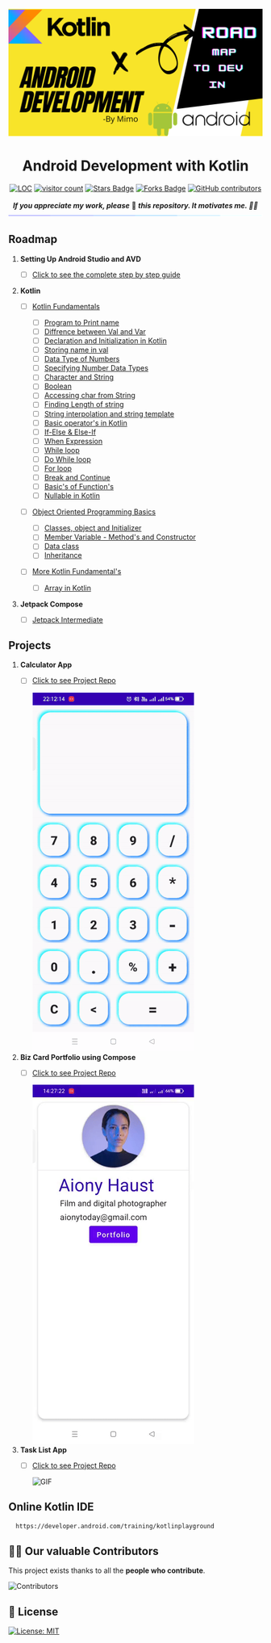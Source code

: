 
![banner image](https://github.com/Mimo2k/Android-Development/blob/1ceedea76a15633439b95f1c860c582fc3b5717a/Resources/Banner.png)
<div align="center">

  # Android Development with Kotlin

</div>


<div align="center">
<a href="https://github.com/Mimo2k/Android-Development"><img src="https://sloc.xyz/github/Mimo2k/Android-Development" alt="LOC"/></a>
<a href="https://github.com/Mimo2k/Android-Development"><img src="https://visitor-badge.laobi.icu/badge?page_id=Mimo2k.Android-Development" alt="visitor count"/></a>
<a href="https://github.com/Mimo2k/Android-Development/stargazers"><img src="https://img.shields.io/github/stars/Mimo2k/Android-Development" alt="Stars Badge"/></a>
<a href="https://github.com/Mimo2k/Android-Development/network/members"><img src="https://img.shields.io/github/forks/Mimo2k/Android-Development" alt="Forks Badge"/></a>
<a href="https://github.com/Mimo2k/Android-Development/graphs/contributors"><img alt="GitHub contributors" src="https://img.shields.io/github/contributors/Mimo2k/Android-Development?color=2b9348"></a>
<br />
<br />
  <b><i>If you appreciate my work, please</i></b> 🌟 <b><i>this repository. It motivates me. 🚀🚀</i></b>
  <img src="https://github.com/Mimo2k/Mimo2k/blob/76dc64efdd1ef2f91f48a1c7c476296185899ff0/Resources/laser.gif">
  </div>
  
  ## Roadmap

1. **Setting Up Android Studio and AVD**
    - [ ] [Click to see the complete step by step guide](https://github.com/Mimo2k/Android-Development/blob/8ffe3183a1d9f5b92dd8549944c5ab2e5976c285/Setting%20up%20Android%20Studio%20and%20Avd/Setting%20Up%20Android%20Studio%20and%20Avd.pdf)
2. **Kotlin**
     
      - [ ] [Kotlin Fundamentals](https://github.com/Mimo2k/Android-Development/tree/main/Kotlin/Kotlin%20Fundamentals)
        
        - [ ] [Program to Print name](https://github.com/Mimo2k/Android-Development/blob/cd0f0fbc513c3b5b938a4b8e4413044127509414/Kotlin/Kotlin%20Fundamentals/printingName.kt)
        - [ ] [Diffrence between Val and Var](https://github.com/Mimo2k/Android-Development/blob/cd0f0fbc513c3b5b938a4b8e4413044127509414/Kotlin/Kotlin%20Fundamentals/VarVsVal.kt)
        - [ ] [Declaration and Initialization in Kotlin](https://github.com/Mimo2k/Android-Development/blob/cd0f0fbc513c3b5b938a4b8e4413044127509414/Kotlin/Kotlin%20Fundamentals/DeclarationVsInitialization.kt)
        - [ ] [Storing name in val](https://github.com/Mimo2k/Android-Development/blob/cd0f0fbc513c3b5b938a4b8e4413044127509414/Kotlin/Kotlin%20Fundamentals/stringInVal.kt)
        - [ ] [Data Type of Numbers](https://github.com/Mimo2k/Android-Development/blob/cd0f0fbc513c3b5b938a4b8e4413044127509414/Kotlin/Kotlin%20Fundamentals/DataTypeOfNumbers.kt)
        - [ ] [Specifying Number Data Types](https://github.com/Mimo2k/Android-Development/blob/4de74ff348be35e17158ae9a52943badf3d32f01/Kotlin/Kotlin%20Fundamentals/specifyDataType.kt)
        - [ ] [Character and String](https://github.com/Mimo2k/Android-Development/blob/4de74ff348be35e17158ae9a52943badf3d32f01/Kotlin/Kotlin%20Fundamentals/charAndString.kt)
        - [ ] [Boolean](https://github.com/Mimo2k/Android-Development/blob/07d4e70048469d77ec2d036481f8b9257e9ad4c2/Kotlin/Kotlin%20Fundamentals/boolean.kt)
        - [ ] [Accessing char from String](https://github.com/Mimo2k/Android-Development/blob/07d4e70048469d77ec2d036481f8b9257e9ad4c2/Kotlin/Kotlin%20Fundamentals/accessChar.kt)
        - [ ] [Finding Length of string](https://github.com/Mimo2k/Android-Development/blob/07d4e70048469d77ec2d036481f8b9257e9ad4c2/Kotlin/Kotlin%20Fundamentals/stringLength.kt)
        - [ ] [String interpolation and string template](https://github.com/Mimo2k/Android-Development/blob/6acb9986842e14186fd63703f94a808a62a55e43/Kotlin/Kotlin%20Fundamentals/strIntandTemp.kt)
        - [ ] [Basic operator's in Kotlin](https://github.com/Mimo2k/Android-Development/blob/073d69691cb9a21b1c2614d170a2fece270d390b/Kotlin/Kotlin%20Fundamentals/Operators.kt)
        - [ ] [If-Else & Else-If](https://github.com/Mimo2k/Android-Development/blob/e17f6df5ad0e0197243f13978c26984fee8e794c/Kotlin/Kotlin%20Fundamentals/IfElse.kt)
        - [ ] [When Expression](https://github.com/Mimo2k/Android-Development/blob/2aa6a67846bfe461ca7a41b57779fadcbd8f55a7/Kotlin/Kotlin%20Fundamentals/when.kt)
        - [ ] [While loop](https://github.com/Mimo2k/Android-Development/blob/d6a0eb71c53c6fc63c39b0f15466c8b9dc1fe75f/Kotlin/Kotlin%20Fundamentals/whileLoop.kt)
        - [ ] [Do While loop](https://github.com/Mimo2k/Android-Development/blob/d6a0eb71c53c6fc63c39b0f15466c8b9dc1fe75f/Kotlin/Kotlin%20Fundamentals/doWhileLoop.kt)
        - [ ] [For loop](https://github.com/Mimo2k/Android-Development/blob/d6a0eb71c53c6fc63c39b0f15466c8b9dc1fe75f/Kotlin/Kotlin%20Fundamentals/forLoop.kt)
        - [ ] [Break and Continue](https://github.com/Mimo2k/Android-Development/blob/d6a0eb71c53c6fc63c39b0f15466c8b9dc1fe75f/Kotlin/Kotlin%20Fundamentals/breakAndContinue.kt)
        - [ ] [Basic's of Function's](https://github.com/Mimo2k/Android-Development/blob/62743d77b5a92f90fccb23d05d4ee31c26029cd0/Kotlin/Kotlin%20Fundamentals/Function.kt)
        - [ ] [Nullable in Kotlin](https://github.com/Mimo2k/Android-Development/blob/4554491581e736afc7ddfb6fdc2524bdf9cf6447/Kotlin/Kotlin%20Fundamentals/nullable.kt)
        
    - [ ] [Object Oriented Programming Basics](https://github.com/Mimo2k/Android-Development/tree/main/Kotlin/OOPs%20Basic)
        
        - [ ] [Classes, object and Initializer](https://github.com/Mimo2k/Android-Development/blob/72efd359dcca4a2b4fd308f5a7c3419b774bcabb/Kotlin/OOPs%20Basic/classObjIntializerMethod.kt)
        - [ ] [Member Variable - Method's and Constructor](https://github.com/Mimo2k/Android-Development/blob/5e99b6d7a21bb3b651bfc566e39023dd6c55d12d/Kotlin/OOPs%20Basic/funConConcepts.kt)
        - [ ] [Data class](https://github.com/Mimo2k/Android-Development/blob/7452fa5372f587f54db2fe1d34f552c81415ef33/Kotlin/OOPs%20Basic/dataClass.kt)
        - [ ] [Inheritance](https://github.com/Mimo2k/Android-Development/blob/1201ba3dbba3b506afb9f05d1f9efc73e5e0f3af/Kotlin/OOPs%20Basic/inheritance.kt)
        
    - [ ] [More Kotlin Fundamental's](https://github.com/Mimo2k/Android-Development/tree/main/Kotlin/Kotlin%20Intermediate)
        
        - [ ] [Array in Kotlin](https://github.com/Mimo2k/Android-Development/blob/6f384c3222744537b0235f4f31a0688e8e201e3d/Kotlin/Kotlin%20Intermediate/arrays%20in%20Kotlin.kt)

2. **Jetpack Compose**
  
    - [ ] [Jetpack Intermediate](https://github.com/Mimo2k/Android-Development/tree/main/jetpack%20Compose)
  ## Projects
  
  
  1. **Calculator App**
      - [ ] [Click to see Project Repo](https://github.com/Mimo2k/Android-Development/tree/main/Projects/calculator) 
      
        <img  alt="GIF" src="Resources/calculator app.gif">
        
  2. **Biz Card Portfolio using Compose**
      - [ ] [Click to see Project Repo](https://github.com/Mimo2k/Android-Development/tree/main/jetpack%20Compose/3.BizCardApp) 

        <img  alt="GIF" src="https://github.com/Mimo2k/Android-Development/blob/2d77b42e94bfaa0b82efd96543dd8ad9cfacf603/Resources/bizCard.gif">
  
  3. **Task List App**
      - [ ] [Click to see Project Repo](https://github.com/anuj-thakur-513/Task-List-App) 

        <img  alt="GIF" src="https://media.giphy.com/media/WRucPNhn0732e1p5lh/giphy.gif">
  
 
        
  
        
     
   ## Online Kotlin IDE
      
      https://developer.android.com/training/kotlinplayground


## 👨‍💻 Our valuable Contributors

This project exists thanks to all the **people who contribute**.

![Contributors](https://contributors-img.web.app/image?repo=Mimo2k/Android-Development)


## 📜 License

[![License: MIT](https://img.shields.io/badge/License-MIT-yellow.svg)](./LICENSE) 

